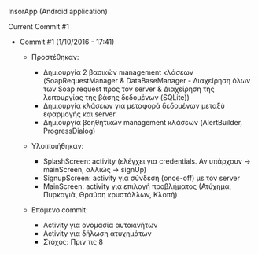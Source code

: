 InsorApp (Android application)

Current Commit #1

+ Commit #1 (1/10/2016 - 17:41)
  + Προστέθηκαν:
    + Δημιουργία 2 βασικών management κλάσεων (SoapRequestManager & DataBaseManager - Διαχείρηση όλων των Soap request προς τον server & Διαχείρηση της λειτουργίας της βάσης δεδομένων (SQLite))
    + Δημιουργία κλάσεων για μεταφορά δεδομένων μεταξύ εφαρμογής και server.
    + Δημιουργία βοηθητικών management κλάσεων (AlertBuilder, ProgressDialog) 
    
  + Υλοιποιήθηκαν:
    + SplashScreen: activity (ελέγχει για credentials. Αν υπάρχουν -> mainScreen, αλλιώς -> signUp)
    + SignupScreen: activity για σύνδεση (once-off) με τον server
    + MainScreen: activity για επιλογή προβλήματος (Ατύχημα, Πυρκαγιά, Θραύση κρυστάλλων, Κλοπή)
  
  + Επόμενο commit:
    + Activity για ονομασία αυτοκινήτων
    + Activity για δήλωση ατυχημάτων 
    + Στόχος: Πριν τις 8
